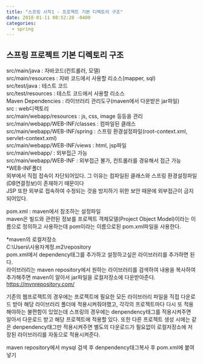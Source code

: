 ```yaml
---
title: "스프링 시작1 - 프로젝트 기본 디렉토리 구조"
date: 2018-01-11 08:52:28 -0400
categories: 
  - spring
---
```


## 스프링 프로젝트 기본 디렉토리 구조 ##


src/main/java : 자바코드(컨트롤러, 모델)  
src/main/resources : 자바 코드에서 사용할 리소스(mapper, sql)  
src/test/java : 테스트 코드  
src/test/resources : 테스트 코드에서 사용할 리소스  
Maven Dependencies : 라이브러리 관리도구(maven에서 다운받은 jar파일)  
src : web디렉토리  
src/main/webapp/resources : js, css, image 등등을 관리  
src/main/webapp/WEB-INF/classes : 컴파일된 클래스  
src/main/webapp/WEB-INF/spring : 스프링 환경설정파일(root-context.xml, servlet-context.xml)  
src/main/webapp/WEB-INF/views : html, jsp파일  
src/main/webapp/ : 외부접근 가능  
src/main/webapp/WEB-INF : 외부접근 불가, 컨트롤러를 경유해서 접근 가능  
*WEB-INF폴더  
외부에서 직접 접속이 차단되어있다. 그 이유는 컴파일된 클래스와 스프링 환경설정파일(DB연결정보)이 존재하기 때문이다  
JSP 또한 외부로 접속하여 수정되는 것을 방지하기 위한 보안 때문에 외부접근이 금지되어있다.  
  
pom.xml : maven에서 참조하는 설정파일  
maven은 빌드와 관련된 정보를 프로젝트 객체모델(Project Object Model)이라는 이름으로 정의하고 사용하는데 pom이라는 이름으로된 pom.xml파일을 사용한다.  
  
*maven의 로컬저장소  
C:\Users\사용자계정\.m2\repository  
pom.xml에서 dependency태그를 추가하고 설정하고싶은 라이브러리를 추가하면 된다.  
라이브러리는 maven repository에서 원하는 라이브러리를 검색하여 내용을 복사하여 추가해주면 maven이 알아서 jar파일을 로컬저장소에 다운받아준다.   
https://mvnrepository.com/  
  
기존의 웹프로젝트의 경우에는 프로젝트에 필요한 모든 라이브러리 파일을 직접 다운로드 받아 해당 라이브러리 폴더에 적용시켜줘야했고, 각각의 프로젝트마다 다시 또 적용해야하는 불편함이 있었는데 스프링의 경우에는 denpendency태그를 적용시켜주면 알아서 다운로드 받고 해당 프로젝트에 적용할 있다. 또한 다른 프로젝트 생성 시에는 같은 denpendency태그만 적용시켜주면 별도의 다운로드가 필요없이 로컬저장소에 저장된 라이브러리를 자동으로 적용시켜준다.  
  
maven repository에서 mysql 검색 후 denpendency태그복사 후 pom.xml에 붙여넣기  
